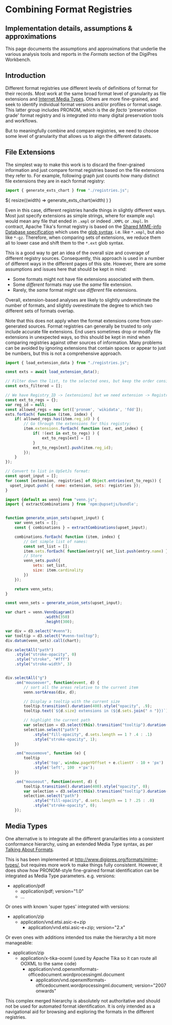 # Combining Format Registries
## Implementation details, assumptions & approximations


<div class="note">
This page documents the assumptions and approximations that underlie the various analysis tools and reports in the <i>Formats</i> section of the DigiPres Workbench.
</div>

## Introduction

Different format registries use different levels of definitions of format for their records. Most work at the same broad format level of granularity as file extensions and [Internet Media Types](https://www.iana.org/assignments/media-types/media-types.xhtml). Others are more fine-grained, and seek to identify individual format versions and/or profiles or format usage. This latter group includes PRONOM, which is the _de facto_ 'preservation grade' format registry and is integrated into many digital preservation tools and workflows.

But to meaningfully combine and compare registries, we need to choose some level of granularity that allows us to align the different datasets.

## File Extensions

The simplest way to make this work is to discard the finer-grained information and just compare format registries based on the file extensions they refer to. For example, following graph just counts how many distinct file extensions they are in each format registry:

```js
import { generate_exts_chart } from "./registries.js";
```
<div class="card">
  ${ resize((width) => generate_exts_chart(width) ) }
</div>

Even in this case, different registries handle things in slightly different ways. Most just specify extensions as simple strings, where for example `xmpl` would mean any file that ended in `.xmpl` or indeed `.XMPL` or `.Xmpl`. In contract, Apache Tika's format registry is based on the [Shared MIME-info Database specification](https://specifications.freedesktop.org/shared-mime-info-spec/shared-mime-info-spec-latest.html) which uses the [glob syntax](https://specifications.freedesktop.org/shared-mime-info-spec/shared-mime-info-spec-latest.html#idm45387609262192). i.e. like `*.xmpl`, but also like `*-gz`. Therefore, when comparing sets of extensions, we reduce them all to lower case and shift them to the `*.ext` glob syntax.

This is a good way to get an idea of the overall size and coverage of different registry sources. Consequently, this approach is used in a number of different ways in the different pages of this site. However, there are some assumptions and issues here that should be kept in mind:

- Some formats might not have file extensions associated with them.
- Some _different_ formats may use the _same_ file extension.
- Rarely, the _same_ format might use _different_ file extensions.

Overall, extension-based analyses are likely to slightly underestimate the number of formats, and slightly overestimate the degree to which two different sets of formats overlap.

<div id="venn"></div>
<div id="venn-tooltop" class="venntooltip"></div>

<style>
.venntooltip {
  font-family: "Helvetica Neue",Helvetica,Arial,sans-serif;
  font-size: 14px;
  position: absolute;
  text-align: center;
  background: #333;
  color: #ddd;
  padding: 4px;
  border: 0px;
  border-radius: 8px;
  opacity: 0;
}
</style>

Note that this does not apply when the format extensions come from user-generated sources. Format registries can generally be trusted to only include accurate file extensions. End users sometimes drop or modify file extensions in unexpected ways, so this should be kept in mind when comparing registries against other sources of information.  Many problems can be avoided by ignoring extensions that contain spaces or appear to just be numbers, but this is not a comprehensive approach.


```js
import { load_extension_data } from "./registries.js";

const exts = await load_extension_data();

// Filter down the list, to the selected ones, but keep the order consistent:
const exts_filtered = [];

// We have Registry_ID -> [extensions] but we need extension -> Registry_IDs
const ext_to_regs = {};
var reg_id = null;
const allowed_regs = new Set(['pronom', 'wikidata', 'fdd']);
exts.forEach( function (item, index) {
    if( allowed_regs.has(item.reg_id) ) {
        // Go through the extensions for this registry:
        item.extensions.forEach( function (ext, ext_index) {
            if( !(ext in ext_to_regs) ) {
                ext_to_regs[ext] = []
            }
            ext_to_regs[ext].push(item.reg_id);
        });
    }
});

// Convert to list in UpSetJs format:
const upset_input = [];
for (const [extension, registries] of Object.entries(ext_to_regs)) {
  upset_input.push( { name: extension, sets: registries });
}

```
```js
import {default as venn} from "venn.js";
import { extractCombinations } from 'npm:@upsetjs/bundle';


function generate_union_sets(upset_input) {
    var venn_sets = [];
    const { combinations } = extractCombinations(upset_input);

    combinations.forEach( function (item, index) {
        // Get simple list of names:
        const set_list = [];
        item.sets.forEach( function(entry){ set_list.push(entry.name) })
        // Store
        venn_sets.push({
            sets: set_list,
            size: item.cardinality
        })
    });

    return venn_sets;
}

const venn_sets = generate_union_sets(upset_input);

```
```js
var chart = venn.VennDiagram()
                 .width(350)
                 .height(300);

var div = d3.select("#venn");
var tooltip = d3.select("#venn-tooltop");
div.datum(venn_sets).call(chart);

div.selectAll("path")
    .style("stroke-opacity", 0)
    .style("stroke", "#fff")
    .style("stroke-width", 3)


div.selectAll("g")
    .on("mouseover", function(event, d) {
        // sort all the areas relative to the current item
        venn.sortAreas(div, d);

        // Display a tooltip with the current size
        tooltip.transition().duration(400).style("opacity", .9);
        tooltip.text(`${d.size} extensions in (${d.sets.join(" ∩ ")})`);

        // highlight the current path
        var selection = d3.select(this).transition("tooltip").duration(400);
        selection.select("path")
            .style("fill-opacity", d.sets.length == 1 ? .4 : .1)
            .style("stroke-opacity", 1);
    })

    .on("mousemove", function (e) {
        tooltip
            .style('top', window.pageYOffset + e.clientY - 10 + 'px')
            .style('left', 100  +'px');
    })

    .on("mouseout", function(event, d) {
        tooltip.transition().duration(400).style("opacity", 0);
        var selection = d3.select(this).transition("tooltip").duration(400);
        selection.select("path")
            .style("fill-opacity", d.sets.length == 1 ? .25 : .0)
            .style("stroke-opacity", 0);
    });
```

## Media Types

One alternative is to integrate all the different granularities into a consistent conformance hierarchy, using an extended Media Type syntax, as per [Talking About Formats](http://anjackson.net/keeping-codes/practice/talking-about-formats).

This is has been implemented at <http://www.digipres.org/formats/mime-types/>, but requires more work to make things fully consistent. However, it does show how PRONOM-style fine-grained format identification can be integrated as Media Type parameters. e.g. versions:

- application/pdf
  - application/pdf; version="1.0"
  - ...

Or ones with known 'super types' integrated with versions:

- application/zip
  - application/vnd.etsi.asic-e+zip
    - application/vnd.etsi.asic-e+zip; version="2.x"

Or even ones with additions intended tos make the hierarchy a bit more manageable:

- application/zip
  -  application/x-tika-ooxml (used by Apache Tika so it can route all OOXML to the same code)
     - application/vnd.openxmlformats-officedocument.wordprocessingml.document 
       - application/vnd.openxmlformats-officedocument.wordprocessingml.document; version="2007 onwards" 

This complex merged hierarchy is absolutely not authoritative and should not be used for automated format identification. It is only intended as a navigational aid for browsing and exploring the formats in the different registries.


